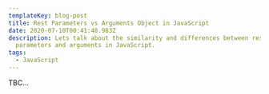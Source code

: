 ```yaml
---
templateKey: blog-post
title: Rest Parameters vs Arguments Object in JavaScript
date: 2020-07-10T00:41:48.983Z
description: Lets talk about the similarity and differences between rest
  parameters and arguments in JavaScript.
tags:
  - JavaScript
---
```

TBC...